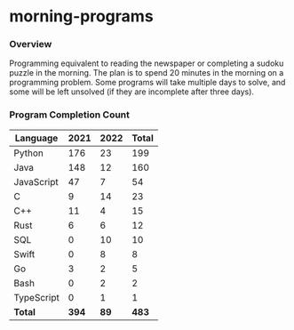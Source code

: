 # morning-programs

### Overview

Programming equivalent to reading the newspaper or completing a sudoku puzzle in the morning.  The plan is to spend 20 
minutes in the morning on a programming problem.  Some programs will take multiple days to solve, and some will be left 
unsolved (if they are incomplete after three days).

### Program Completion Count

| Language     | 2021    | 2022    | Total   |
|--------------|---------|---------|---------|
| Python       | 176     | 23      | 199     |
| Java         | 148     | 12      | 160     |
| JavaScript   | 47      | 7       | 54      |
| C            | 9       | 14      | 23      |
| C++          | 11      | 4       | 15      |
| Rust         | 6       | 6       | 12      |
| SQL          | 0       | 10      | 10      |
| Swift        | 0       | 8       | 8       |
| Go           | 3       | 2       | 5       |
| Bash         | 0       | 2       | 2       |
| TypeScript   | 0       | 1       | 1       |
| **Total**    | **394** | **89**  | **483** |
